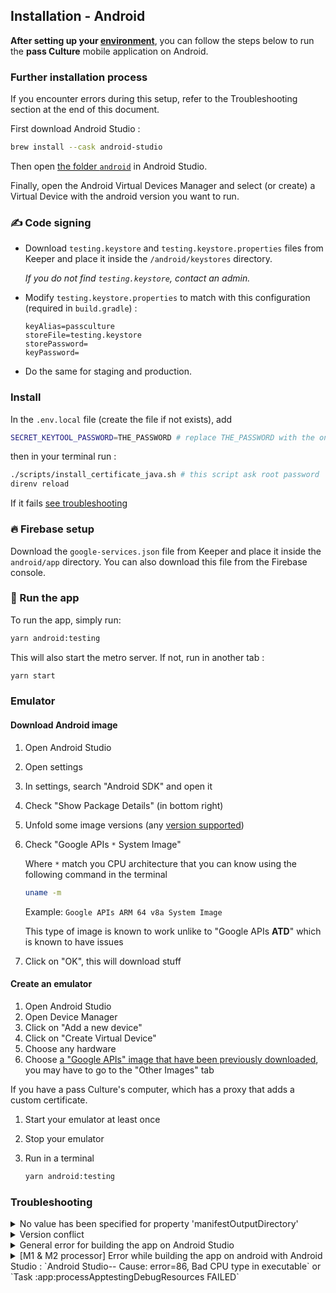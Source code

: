 ## Installation - Android

**After setting up your [environment](./setup.md)**, you can follow the steps below to run the **pass Culture** mobile application on Android.

### Further installation process

If you encounter errors during this setup, refer to the Troubleshooting section at the end of this document.

First download Android Studio :

```sh
brew install --cask android-studio
```

Then open [the folder `android`](./android/) in Android Studio.

Finally, open the Android Virtual Devices Manager and select (or create) a Virtual Device with the android version you want to run.

### ✍️ Code signing

- Download `testing.keystore` and `testing.keystore.properties` files from Keeper and place it inside the `/android/keystores` directory.

  _If you do not find `testing.keystore`, contact an admin._

- Modify `testing.keystore.properties` to match with this configuration (required in `build.gradle`) :

  ```
  keyAlias=passculture
  storeFile=testing.keystore
  storePassword=
  keyPassword=
  ```

- Do the same for staging and production.

### Install

In the `.env.local` file (create the file if not exists), add

```sh
SECRET_KEYTOOL_PASSWORD=THE_PASSWORD # replace THE_PASSWORD with the one from Keeper search for "Android keytool password"
```

then in your terminal run :

```sh
./scripts/install_certificate_java.sh # this script ask root password
direnv reload
```

If it fails [see troubleshooting](./setup.md#troubleshooting)

### 🔥 Firebase setup

Download the `google-services.json` file from Keeper and place it inside the `android/app` directory. You can also download this file from the Firebase console.

### 🚀 Run the app

To run the app, simply run:

```sh
yarn android:testing
```

This will also start the metro server. If not, run in another tab :

```sh
yarn start
```

### Emulator

#### Download Android image

1. Open Android Studio
1. Open settings
1. In settings, search "Android SDK" and open it
1. Check "Show Package Details" (in bottom right)
1. Unfold some image versions (any [version supported](../../android/build.gradle))
1. Check "Google APIs `*` System Image"

   Where `*` match you CPU architecture that you can know using the following command in the terminal

   ```sh
   uname -m
   ```

   Example: `Google APIs ARM 64 v8a System Image`

   This type of image is known to work unlike to "Google APIs **ATD**" which is known to have issues

1. Click on "OK", this will download stuff

#### Create an emulator

1. Open Android Studio
1. Open Device Manager
1. Click on "Add a new device"
1. Click on "Create Virtual Device"
1. Choose any hardware
1. Choose [a "Google APIs" image that have been previously downloaded](#download-android-image), you may have to go to the "Other Images" tab

If you have a pass Culture's computer, which has a proxy that adds a custom certificate.

1. Start your emulator at least once
1. Stop your emulator
1. Run in a terminal

   ```sh
   yarn android:testing
   ```

### Troubleshooting

<details>
  <summary>No value has been specified for property 'manifestOutputDirectory'</summary>

In Android Studio: File > Settings > Experimental > Gradle -> uncheck "Only sync the active variant" checkbox.

En cas de soucis avec le JDK installer via `brew install --cask temurin@17` et ajouter le chemin `JAVA_HOME=/Library/Java/JavaVirtualMachines/temurin-17.jdk/Contents/Home` dans .zshrc

</details>
<details>
  <summary>Version conflict</summary>

It happens when you try to install with a build number _lower_ than the one already installed.

- Ensure that there is one

```bash
$ yarn run-android | grep 'INSTALL_FAILED_VERSION_DOWNGRADE'
```

- If no line containing `'INSTALL_FAILED_VERSION_DOWNGRADE'` is caught, this is not the problem
- If a line with `'INSTALL_FAILED_VERSION_DOWNGRADE'` is caught
→ **Uninstall the app on your emulator before building:**
</details>
<details>
  <summary>General error for building the app on Android Studio</summary>

These are the general solutions for errors :

run `cd android && ./gradlew clean` to clear the build directory.

on the root of the repository : `rm -rf node_modules` then `yarn` or `yarn install`, this will delete all the installed modules from the repo then reinstalled it.

Try to invalidate the cache: in Android Studio > open project's android folder > file tab > Invalidate caches/restart > Invalidate and restart

If you're on M1 or M2 Mac and the problem still remains, see the error below.

</details>
<details>
  <summary>[M1 & M2 processor] Error while building the app on android with Android Studio : `Android Studio-- Cause: error=86, Bad CPU type in executable` or `Task :app:processApptestingDebugResources FAILED`</summary>

If you get this error on M1 or M2 Mac, installing Rosetta 2 should solve the issue. You can install it with this command : `softwareupdate --install-rosetta`.

Rosetta will allow applications requiring Intel processor to run on M1 & M2 Mac.

</details>
